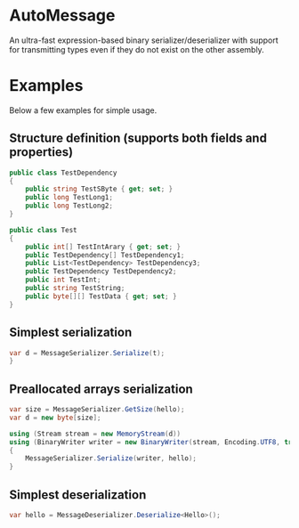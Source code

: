 # AutoMessage

An ultra-fast expression-based binary serializer/deserializer with support for transmitting types even if they do not exist on the other assembly.

# Examples

Below a few examples for simple usage.

## Structure definition (supports both fields and properties)

```C#
public class TestDependency
{
    public string TestSByte { get; set; }
    public long TestLong1;
    public long TestLong2;
}

public class Test
{
    public int[] TestIntArary { get; set; }
    public TestDependency[] TestDependency1;
    public List<TestDependency> TestDependency3;
    public TestDependency TestDependency2;
    public int TestInt;
    public string TestString;
    public byte[][] TestData { get; set; }
}
```

## Simplest serialization

```C#
var d = MessageSerializer.Serialize(t);
}
```

## Preallocated arrays serialization

```C#
var size = MessageSerializer.GetSize(hello);
var d = new byte[size];

using (Stream stream = new MemoryStream(d))
using (BinaryWriter writer = new BinaryWriter(stream, Encoding.UTF8, true))
{
    MessageSerializer.Serialize(writer, hello);
}
```

## Simplest deserialization

```C#
var hello = MessageDeserializer.Deserialize<Hello>();
```
